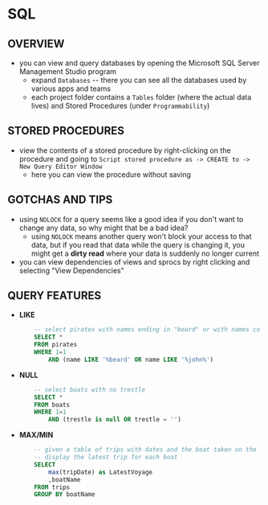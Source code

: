 # SQL

## OVERVIEW
* you can view and query databases by opening the Microsoft SQL Server Management Studio program
    - expand `Databases` -- there you can see all the databases used by various apps and teams
    - each project folder contains a `Tables` folder (where the actual data lives) and Stored Procedures (under `Programmability`)


## STORED PROCEDURES
* view the contents of a stored procedure by right-clicking on the procedure and going to `Script stored procedure as -> CREATE to -> New Query Editor Window`
    - here you can view the procedure without saving

## GOTCHAS AND TIPS
* using `NOLOCK` for a query seems like a good idea if you don't want to change any data, so why might that be a bad idea?
    - using `NOLOCK` means another query won't block your access to that data, but if you read that data while the query is changing it, you might get a **dirty read** where your data is suddenly no longer current
* you can view dependencies of views and sprocs by right clicking and selecting "View Dependencies"


## QUERY FEATURES
* **LIKE**
    ```sql
        -- select pirates with names ending in "beard" or with names containing "john"
        SELECT *
        FROM pirates
        WHERE 1=1
            AND (name LIKE '%beard' OR name LIKE '%john%')
    ```
* **NULL**
    ```sql
        -- select boats with no trestle
        SELECT *
        FROM boats
        WHERE 1=1
            AND (trestle is null OR trestle = '')

    ```
* **MAX/MIN**
    ```sql
        -- given a table of trips with dates and the boat taken on the trip,
        -- display the latest trip for each boat
        SELECT
            max(tripDate) as LatestVoyage
            ,boatName
        FROM trips
        GROUP BY boatName
    ```
